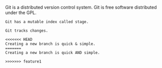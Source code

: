 Git is a distributed version control system.
Git is free software distributed under the GPL.

```plain
Git has a mutable index called stage.
```

```plain
Git tracks changes.
```

```plain
<<<<<<< HEAD
Creating a new branch is quick & simple.
=======
Creating a new branch is quick AND simple.

>>>>>>> feature1
```